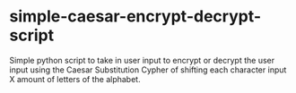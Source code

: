 # simple-caesar-encrypt-decrypt-script
Simple python script to take in user input to encrypt or decrypt the user input using the Caesar Substitution Cypher of shifting each character input X amount of letters of the alphabet.

